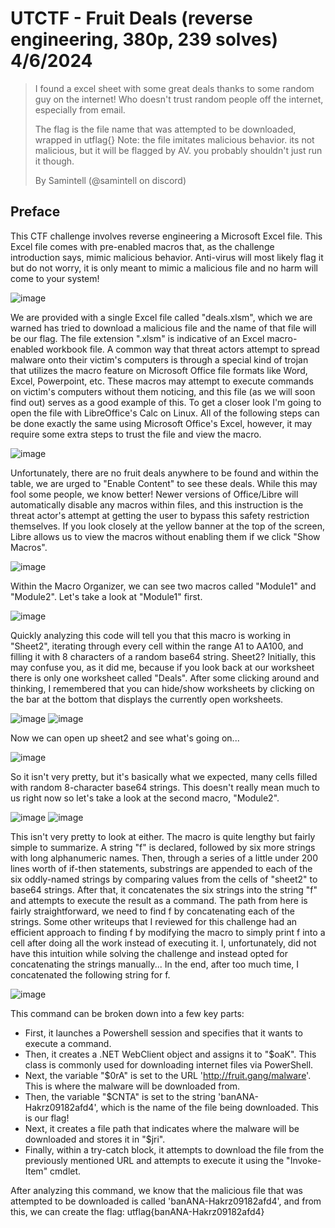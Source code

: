 # UTCTF - Fruit Deals (reverse engineering, 380p, 239 solves) 4/6/2024

> I found a excel sheet with some great deals thanks to some random guy on the internet! Who doesn't trust random people off the internet, especially from email.
> 
> The flag is the file name that was attempted to be downloaded, wrapped in utflag{} Note: the file imitates malicious behavior. its not malicious, but it will be flagged by AV. you probably shouldn't just run it though.
> 
> By Samintell (@samintell on discord)

## Preface
This CTF challenge involves reverse engineering a Microsoft Excel file. This Excel file comes with pre-enabled macros that, as the challenge introduction says, mimic malicious behavior. Anti-virus will most likely flag it but do not worry, it is only meant to mimic a malicious file and no harm will come to your system!

![image](https://github.com/heathbar019/Writeups/assets/114100890/e33ca04f-b5ad-4426-8e36-409915697e11)

We are provided with a single Excel file called "deals.xlsm", which we are warned has tried to download a malicious file and the name of that file will be our flag. The file extension ".xlsm" is indicative of an Excel macro-enabled workbook file. A common way that threat actors attempt to spread malware onto their victim's computers is through a special kind of trojan that utilizes the macro feature on Microsoft Office file formats like Word, Excel, Powerpoint, etc. These macros may attempt to execute commands on victim's computers without them noticing, and this file (as we will soon find out) serves as a good example of this. To get a closer look I'm going to open the file with LibreOffice's Calc on Linux. All of the following steps can be done exactly the same using Microsoft Office's Excel, however, it may require some extra steps to trust the file and view the macro.

![image](https://github.com/heathbar019/Writeups/assets/114100890/d84dc7a0-23da-4558-8cb0-fa06df83fab1)

Unfortunately, there are no fruit deals anywhere to be found and within the table, we are urged to "Enable Content" to see these deals. While this may fool some people, we know better! Newer versions of Office/Libre will automatically disable any macros within files, and this instruction is the threat actor's attempt at getting the user to bypass this safety restriction themselves. If you look closely at the yellow banner at the top of the screen, Libre allows us to view the macros without enabling them if we click "Show Macros".

![image](https://github.com/heathbar019/Writeups/assets/114100890/d7dfda30-d3fe-49d0-89f1-d58ebdaa52df)

Within the Macro Organizer, we can see two macros called "Module1" and "Module2". Let's take a look at "Module1" first.

![image](https://github.com/heathbar019/Writeups/assets/114100890/a8dd1c05-20c9-4445-bfc6-303b1aed9e6f)

Quickly analyzing this code will tell you that this macro is working in "Sheet2", iterating through every cell within the range A1 to AA100, and filling it with 8 characters of a random base64 string. Sheet2? Initially, this may confuse you, as it did me, because if you look back at our worksheet there is only one worksheet called "Deals". After some clicking around and thinking, I remembered that you can hide/show worksheets by clicking on the bar at the bottom that displays the currently open worksheets.

![image](https://github.com/heathbar019/Writeups/assets/114100890/88265e7e-f955-45b3-b01e-f2ed1285969e)
![image](https://github.com/heathbar019/Writeups/assets/114100890/9b389b10-82b2-44c2-b2ca-959faabe0018)

Now we can open up sheet2 and see what's going on...

![image](https://github.com/heathbar019/Writeups/assets/114100890/31f23e50-929b-43fa-97f1-4c2b049acc14)

So it isn't very pretty, but it's basically what we expected, many cells filled with random 8-character base64 strings. This doesn't really mean much to us right now so let's take a look at the second macro, "Module2".

![image](https://github.com/heathbar019/Writeups/assets/114100890/c404ce3b-8914-456b-9cc3-b7960b396cbd)
![image](https://github.com/heathbar019/Writeups/assets/114100890/1b24aae3-977f-4ac1-8eed-a39381e920a9)

This isn't very pretty to look at either. The macro is quite lengthy but fairly simple to summarize. A string "f" is declared, followed by six more strings with long alphanumeric names. Then, through a series of a little under 200 lines worth of if-then statements, substrings are appended to each of the six oddly-named strings by comparing values from the cells of "sheet2" to base64 strings. After that, it concatenates the six strings into the string "f" and attempts to execute the result as a command. The path from here is fairly straightforward, we need to find f by concatenating each of the strings. Some other writeups that I reviewed for this challenge had an efficient approach to finding f by modifying the macro to simply print f into a cell after doing all the work instead of executing it. I, unfortunately, did not have this intuition while solving the challenge and instead opted for concatenating the strings manually... In the end, after too much time, I concatenated the following string for f.

![image](https://github.com/heathbar019/Writeups/assets/114100890/c2064735-d752-4414-9728-e54ea714904a)

This command can be broken down into a few key parts:
* First, it launches a Powershell session and specifies that it wants to execute a command.
* Then, it creates a .NET WebClient object and assigns it to "$oaK". This class is commonly used for downloading internet files via PowerShell.
* Next, the variable "$0rA" is set to the URL 'http://fruit.gang/malware'. This is where the malware will be downloaded from.
* Then, the variable "$CNTA" is set to the string 'banANA-Hakrz09182afd4', which is the name of the file being downloaded. This is our flag!
* Next, it creates a file path that indicates where the malware will be downloaded and stores it in "$jri".
* Finally, within a try-catch block, it attempts to download the file from the previously mentioned URL and attempts to execute it using the "Invoke-Item" cmdlet.

After analyzing this command, we know that the malicious file that was attempted to be downloaded is called 'banANA-Hakrz09182afd4', and from this, we can create the flag: utflag{banANA-Hakrz09182afd4}
